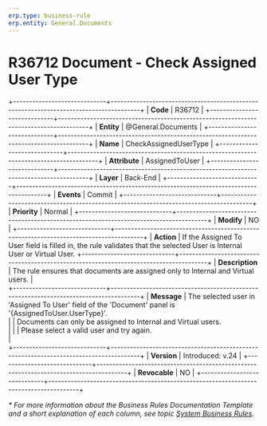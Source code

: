 ```yaml
---
erp.type: business-rule
erp.entity: General.Documents
---
```


# R36712 Document - Check Assigned User Type
+-----------------------------+---------------------------------------------------------------------------------------+
| **Code**                    | R36712                                                                                |
+-----------------------------+---------------------------------------------------------------------------------------+
| **Entity**                  | @General.Documents                                                                    |
+-----------------------------+---------------------------------------------------------------------------------------+
| **Name**                    | CheckAssignedUserType                                                                 |
+-----------------------------+---------------------------------------------------------------------------------------+
| **Attribute**               | AssignedToUser                                                                        |
+-----------------------------+---------------------------------------------------------------------------------------+
| **Layer**                   | Back-End                                                                              |
+-----------------------------+---------------------------------------------------------------------------------------+
| **Events**                  | Commit                                                                                |
+-----------------------------+---------------------------------------------------------------------------------------+
| **Priority**                | Normal                                                                                |
+-----------------------------+---------------------------------------------------------------------------------------+
| **Modify**                  | NO                                                                                    |
+-----------------------------+---------------------------------------------------------------------------------------+
| **Action**                  | If the Assigned To User field is filled in, the rule validates that the selected User is Internal User or Virtual User.
+-----------------------------+---------------------------------------------------------------------------------------+
| **Description**             | The rule ensures that documents are assigned only to Internal and Virtual users.      |     
+-----------------------------+---------------------------------------------------------------------------------------+
| **Message**                 | The selected user in 'Assigned To User' field of the 'Document' panel  is '{AssignedToUser.UserType}'.<br> 
|                             | Documents can only be assigned to Internal and Virtual users.<br>                     | 
|                             | Please select a valid user and try again.<br>                                         |                             
+-----------------------------+---------------------------------------------------------------------------------------+
| **Version**                 | Introduced: v.24                                                                      |
+-----------------------------+---------------------------------------------------------------------------------------+
| **Revocable**               | NO                                                                                    |
+-----------------------------+---------------------------------------------------------------------------------------+

*\* For more information about the Business Rules Documentation Template and a short explanation of each column, see
topic [System Business Rules](../templates/template-description-system-business-rules.md).*

